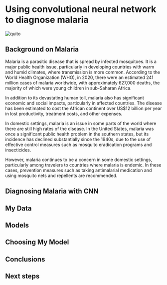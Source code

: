 # Using convolutional neural network to diagnose malaria
![quito](https://user-images.githubusercontent.com/115309980/232593816-2ff4a6ae-942c-45fa-a891-99bd010d033c.jpg)

## Background on Malaria

Malaria is a parasitic disease that is spread by infected mosquitoes. It is a major public health issue, particularly in developing countries with warm and humid climates, where transmission is more common. According to the World Health Organization (WHO), in 2020, there were an estimated 241 million cases of malaria worldwide, with approximately 627,000 deaths, the majority of which were young children in sub-Saharan Africa.

In addition to its devastating human toll, malaria also has significant economic and social impacts, particularly in affected countries. The disease has been estimated to cost the African continent over US$12 billion per year in lost productivity, treatment costs, and other expenses.

In domestic settings, malaria is an issue in some parts of the world where there are still high rates of the disease. In the United States, malaria was once a significant public health problem in the southern states, but its incidence has declined substantially since the 1940s, due to the use of effective control measures such as mosquito eradication programs and insecticides.

However, malaria continues to be a concern in some domestic settings, particularly among travelers to countries where malaria is endemic. In these cases, prevention measures such as taking antimalarial medication and using mosquito nets and repellents are recommended.

## Diagnosing Malaria with CNN

## My Data

## Models

## Choosing My Model

## Conclusions

## Next steps
